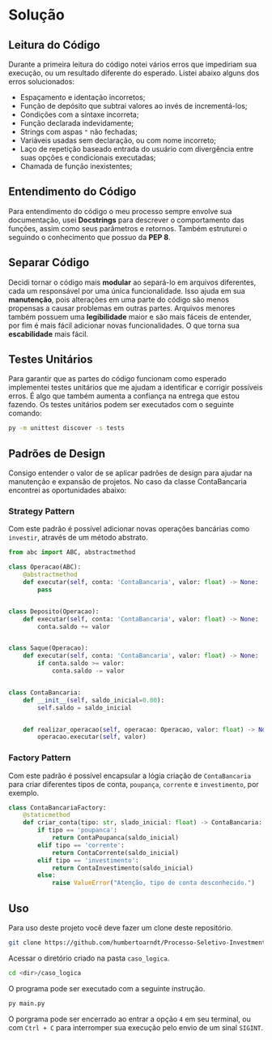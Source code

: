 # Solução

## Leitura do Código
Durante a primeira leitura do código notei vários erros que impediriam sua execução,
ou um resultado diferente do esperado. Listei abaixo alguns dos erros solucionados:
* Espaçamento e identação incorretos;
* Função de depósito que subtrai valores ao invés de incrementá-los;
* Condições com a síntaxe incorreta;
* Função declarada indevidamente;
* Strings com aspas `"` não fechadas;
* Variáveis usadas sem declaração, ou com nome incorreto;
* Laço de repetição baseado entrada do usuário com divergência entre suas opções
e condicionais executadas;
* Chamada de função inexistentes;

## Entendimento do Código
Para entendimento do código o meu processo sempre envolve sua documentação, usei
**Docstrings** para descrever o comportamento das funções, assim como seus parâmetros
e retornos. Também estruturei o seguindo o conhecimento que possuo da **PEP 8**.

## Separar Código
Decidi tornar o código mais **modular** ao separá-lo em arquivos diferentes, cada 
um responsável por uma única funcionalidade. Isso ajuda em sua **manutenção**, pois 
alterações em uma parte do código são menos propensas a causar problemas em outras
partes. Arquivos menores também possuem uma **legibilidade** maior e são mais fáceis
de entender, por fim é mais fácil adicionar novas funcionalidades. O que torna sua 
**escabilidade** mais fácil.

## Testes Unitários
Para garantir que as partes do código funcionam como esperado implementei testes
unitários que me ajudam a identificar e corrigir possíveis erros. É algo que também
aumenta a confiança na entrega que estou fazendo. Os testes unitários podem ser executados com o seguinte comando:
```sh
py -m unittest discover -s tests
```

## Padrões de Design
Consigo entender o valor de se aplicar padrões de design para ajudar na manutenção
e expansão de projetos. No caso da classe ContaBancaria encontrei as oportunidades
abaixo:

### Strategy Pattern
Com este padrão é possível adicionar novas operações bancárias como `investir`, através
de um método abstrato.
```python
from abc import ABC, abstractmethod

class Operacao(ABC):
    @abstractmethod
    def executar(self, conta: 'ContaBancaria', valor: float) -> None:
        pass


class Deposito(Operacao):
    def executar(self, conta: 'ContaBancaria', valor: float) -> None:
        conta.saldo += valor


class Saque(Operacao):
    def executar(self, conta: 'ContaBancaria', valor: float) -> None:
        if conta.saldo >= valor:
            conta.saldo -= valor


class ContaBancaria:
    def __init__(self, saldo_inicial=0.00):
        self.saldo = saldo_inicial


    def realizar_operacao(self, operacao: Operacao, valor: float) -> None:
        operacao.executar(self, valor)

```

### Factory Pattern
Com este padrão é possível encapsular a lógia criação de `ContaBancaria` para criar
diferentes tipos de conta, `poupança`, `corrente` e `investimento`, por exemplo.
```python
class ContaBancariaFactory:
    @staticmethod
    def criar_conta(tipo: str, slado_inicial: float) -> ContaBancaria:
        if tipo == 'poupanca':
            return ContaPoupanca(saldo_inicial)
        elif tipo == 'corrente':
            return ContaCorrente(saldo_inicial)
        elif tipo == 'investimento':
            return ContaInvestimento(saldo_inicial)
        else:
            raise ValueError("Atenção, tipo de conta desconhecido.")
```

## Uso
Para uso deste projeto você deve fazer um clone deste repositório.
```sh
git clone https://github.com/humbertoarndt/Processo-Seletivo-Investment-Services.git <dir>
```

Acessar o diretório criado na pasta `caso_logica`.
```sh
cd <dir>/caso_logica
```

O programa pode ser executado com a seguinte instrução.
```sh
py main.py
```

O porgrama pode ser encerrado ao entrar a opção `4` em seu terminal, ou com `Ctrl + C` para
interromper sua execução pelo envio de um sinal `SIGINT`.